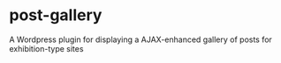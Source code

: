 # post-gallery
A Wordpress plugin for displaying a AJAX-enhanced gallery of posts for exhibition-type sites
